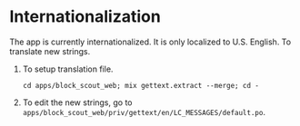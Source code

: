# Internationalization

The app is currently internationalized. It is only localized to U.S. English. To translate new strings.

1. To setup translation file.

   `cd apps/block_scout_web; mix gettext.extract --merge; cd -`

2. To edit the new strings, go to `apps/block_scout_web/priv/gettext/en/LC_MESSAGES/default.po`.

